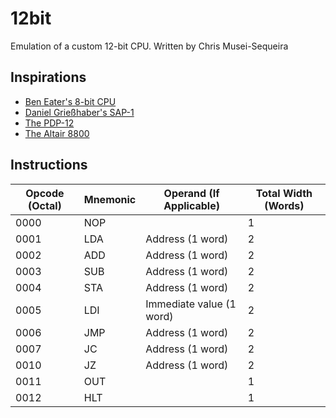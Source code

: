 # 12bit
Emulation of a custom 12-bit CPU. Written by Chris Musei-Sequeira

## Inspirations
* [Ben Eater's 8-bit CPU](https://eater.net/8bit)
* [Daniel Grießhaber's SAP-1](https://dangrie158.github.io/SAP-1/)
* [The PDP-12](https://en.wikipedia.org/wiki/PDP-12)
* [The Altair 8800](https://en.wikipedia.org/wiki/Altair_8800)

## Instructions
| Opcode (Octal) | Mnemonic | Operand (If Applicable) | Total Width (Words)
| --- | --- | --- | --- |
| 0000 | NOP | | 1
| 0001 | LDA | Address (1 word) | 2
| 0002 | ADD | Address (1 word) | 2
| 0003 | SUB | Address (1 word) | 2
| 0004 | STA | Address (1 word) | 2
| 0005 | LDI | Immediate value (1 word) | 2
| 0006 | JMP | Address (1 word) | 2
| 0007 | JC | Address (1 word) | 2
| 0010 | JZ | Address (1 word) | 2
| 0011 | OUT | | 1
| 0012 | HLT | | 1